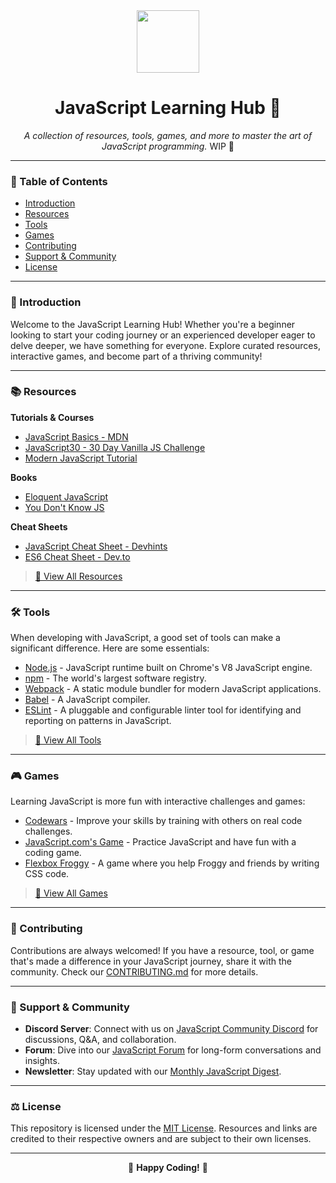 <div align="center">

<img src="https://upload.wikimedia.org/wikipedia/commons/6/6a/JavaScript-logo.png" width="100">


# JavaScript Learning Hub 🚀
_A collection of resources, tools, games, and more to master the art of JavaScript programming._
WIP 🚧

</div>

---

### 📘 Table of Contents
- [Introduction](#🌌-introduction)
- [Resources](#📚-resources)
- [Tools](#🛠-tools)
- [Games](#🎮-games)
- [Contributing](#👥-contributing)
- [Support & Community](#🤝-support--community)
- [License](#⚖️-license)

---

### 🌌 Introduction
Welcome to the JavaScript Learning Hub! Whether you're a beginner looking to start your coding journey or an experienced developer eager to delve deeper, we have something for everyone. Explore curated resources, interactive games, and become part of a thriving community!

---

### 📚 Resources
**Tutorials & Courses**
- [JavaScript Basics - MDN](https://developer.mozilla.org/en-US/docs/Web/JavaScript/Guide/Introduction)
- [JavaScript30 - 30 Day Vanilla JS Challenge](https://javascript30.com/)
- [Modern JavaScript Tutorial](https://javascript.info/)

**Books**
- [Eloquent JavaScript](https://eloquentjavascript.net/)
- [You Don't Know JS](https://github.com/getify/You-Dont-Know-JS)

**Cheat Sheets**
- [JavaScript Cheat Sheet - Devhints](https://devhints.io/js)
- [ES6 Cheat Sheet - Dev.to](https://dev.to/devmount/a-complete-guide-to-javascript-tooling-41ek)

> [🔗 View All Resources](#)

---

### 🛠 Tools
When developing with JavaScript, a good set of tools can make a significant difference. Here are some essentials:
- [Node.js](https://nodejs.org/) - JavaScript runtime built on Chrome's V8 JavaScript engine.
- [npm](https://www.npmjs.com/) - The world's largest software registry.
- [Webpack](https://webpack.js.org/) - A static module bundler for modern JavaScript applications.
- [Babel](https://babeljs.io/) - A JavaScript compiler.
- [ESLint](https://eslint.org/) - A pluggable and configurable linter tool for identifying and reporting on patterns in JavaScript.

> [🔗 View All Tools](#)

---

### 🎮 Games
Learning JavaScript is more fun with interactive challenges and games:
- [Codewars](https://www.codewars.com/) - Improve your skills by training with others on real code challenges.
- [JavaScript.com's Game](https://www.javascript.com/playground) - Practice JavaScript and have fun with a coding game.
- [Flexbox Froggy](https://flexboxfroggy.com/) - A game where you help Froggy and friends by writing CSS code.

> [🔗 View All Games](#)

---

### 👥 Contributing
Contributions are always welcomed! If you have a resource, tool, or game that's made a difference in your JavaScript journey, share it with the community. Check our [CONTRIBUTING.md](#) for more details.

---

### 🤝 Support & Community
- **Discord Server**: Connect with us on [JavaScript Community Discord](#) for discussions, Q&A, and collaboration.
- **Forum**: Dive into our [JavaScript Forum](#) for long-form conversations and insights.
- **Newsletter**: Stay updated with our [Monthly JavaScript Digest](#).

---

### ⚖️ License
This repository is licensed under the [MIT License](#). Resources and links are credited to their respective owners and are subject to their own licenses.

---

<div align="center">

🌟 **Happy Coding!** 🌟

</div>
